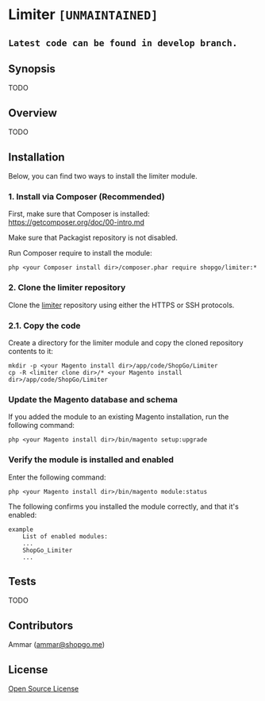 Limiter `[UNMAINTAINED]`
========================

## `Latest code can be found in develop branch.`

## Synopsis

TODO

## Overview

TODO

## Installation

Below, you can find two ways to install the limiter module.

### 1. Install via Composer (Recommended)
First, make sure that Composer is installed: https://getcomposer.org/doc/00-intro.md

Make sure that Packagist repository is not disabled.

Run Composer require to install the module:

    php <your Composer install dir>/composer.phar require shopgo/limiter:*

### 2. Clone the limiter repository
Clone the <a href="https://github.com/shopgo-magento2/limiter" target="_blank">limiter</a> repository using either the HTTPS or SSH protocols.

### 2.1. Copy the code
Create a directory for the limiter module and copy the cloned repository contents to it:

    mkdir -p <your Magento install dir>/app/code/ShopGo/Limiter
    cp -R <limiter clone dir>/* <your Magento install dir>/app/code/ShopGo/Limiter

### Update the Magento database and schema
If you added the module to an existing Magento installation, run the following command:

    php <your Magento install dir>/bin/magento setup:upgrade

### Verify the module is installed and enabled
Enter the following command:

    php <your Magento install dir>/bin/magento module:status

The following confirms you installed the module correctly, and that it's enabled:

    example
        List of enabled modules:
        ...
        ShopGo_Limiter
        ...

## Tests

TODO

## Contributors

Ammar (<ammar@shopgo.me>)

## License

[Open Source License](LICENSE.txt)
